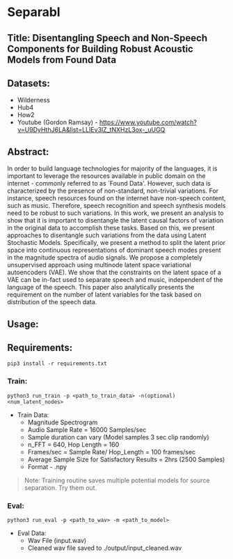# Separabl

## Title: Disentangling Speech and Non-Speech Components for Building Robust Acoustic Models from Found Data

## Datasets:
- Wilderness
- Hub4
- How2
- Youtube (Gordon Ramsay) - https://www.youtube.com/watch?v=U9DyHthJ6LA&list=LLIEv3lZ_tNXHzL3ox-_uUGQ

## Abstract:
In order to build language technologies for majority of the languages, it is important to leverage the resources available in public domain on the internet - commonly referred to as `Found Data'. However, such data is characterized by the presence of non-standard, non-trivial variations. For instance, speech resources found on the internet have non-speech content, such as music. Therefore, speech recognition and speech synthesis models need to be robust to such variations. In this work, we present an analysis to show that it is important to disentangle the latent causal factors of variation in the original data to accomplish these tasks. Based on this, we present approaches to disentangle such variations from the data using Latent Stochastic Models. Specifically, we present a method to split the latent prior space into continuous representations of dominant speech modes present in the magnitude spectra of audio signals. We propose a completely unsupervised approach using multinode latent space variational autoencoders (VAE). We show that the constraints on the latent space of a VAE can be in-fact used to separate speech and music, independent of the language of the speech. This paper also analytically presents the requirement on the number of latent variables for the task based on distribution of the speech data.


## Usage:

## Requirements:
```
pip3 install -r requirements.txt
```

### Train:
```
python3 run_train -p <path_to_train_data> -n(optional) <num_latent_nodes>
```
- Train Data: 
  - Magnitude Spectrogram
  - Audio Sample Rate = 16000 Samples/sec
  - Sample duration can vary (Model samples 3 sec clip randomly)
  - n_FFT = 640, Hop Length = 160
  - Frames/sec = Sample Rate/ Hop_Length = 100 frames/sec
  - Average Sample Size for Satisfactory Results = 2hrs (2500 Samples)
  - Format - .npy
> Note: Training routine saves multiple potential models for source separation. Try them out.  
 
### Eval:
```
python3 run_eval -p <path_to_wav> -m <path_to_model>
```
- Eval Data:
  - Wav File (input.wav)
  - Cleaned wav file saved to ./output/input_cleaned.wav


